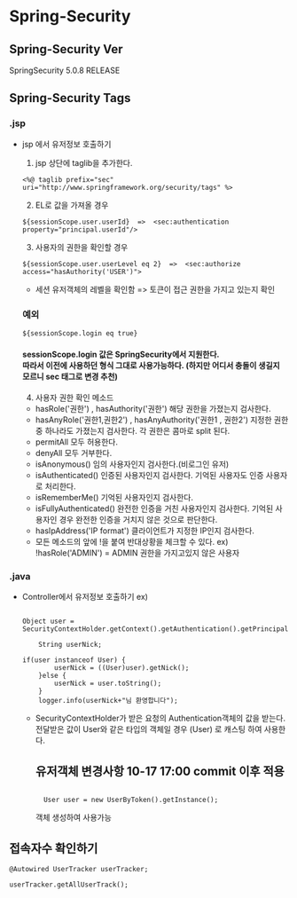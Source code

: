 # Spring-Security

## Spring-Security Ver
 SpringSecurity 5.0.8 RELEASE

## Spring-Security Tags

### .jsp
  + jsp 에서 유저정보 호출하기
    1. jsp 상단에 taglib을 추가한다.
    <pre><code><%@ taglib prefix="sec" uri="http://www.springframework.org/security/tags" %></pre></code>

    2. EL로 값을 가져올 경우
    <pre><code>${sessionScope.user.userId}  =>  &ltsec:authentication property="principal.userId"/&gt </pre></code>

    3. 사용자의 권한을 확인할 경우
    <pre><code>${sessionScope.user.userLevel eq 2}  =>  &ltsec:authorize access="hasAuthority('USER')"&gt</pre></code>
      - 세션 유저객체의 레벨을 확인함        =>      토큰이 접근 권한을 가지고 있는지 확인

      <h3> 예외</h3>
    <pre><code>${sessionScope.login eq true}</pre></code>
    <h4>
    sessionScope.login 값은 SpringSecurity에서 지원한다.<br>
    따라서 이전에 사용하던 형식 그대로 사용가능하다.
    (하지만 어디서 충돌이 생길지 모르니 sec 태그로 변경 추천)<br>
    </h4>

    4. 사용자 권한 확인 메소드
      - hasRole('권한') , hasAuthority('권한')
        해당 권한을 가졌는지 검사한다.
      - hasAnyRole('권한1,권한2') , hasAnyAuthority('권한1 , 권한2')
        지정한 권한 중 하나라도 가졌는지 검사한다. 각 권한은 콤마로 split 된다.
      - permitAll
        모두 허용한다.
      - denyAll
        모두 거부한다.
      - isAnonymous()
        임의 사용자인지 검사한다.(비로그인 유저)
      - isAuthenticated()
        인증된 사용자인지 검사한다. 기억된 사용자도 인증 사용자로 처리한다.
      - isRememberMe()
        기억된 사용자인지 검사한다.
      - isFullyAuthenticated()
        완전한 인증을 거친 사용자인지 검사한다. 기억된 사용자인 경우 완전한 인증을 거치지 않은 것으로 판단한다.
      - hasIpAddress('IP format')
        클라이언트가 지정한 IP인지 검사한다.

       * 모든 메소드의 앞에 !을 붙여 반대상황을 체크할 수 있다.
       ex) !hasRole('ADMIN') = ADMIN 권한을 가지고있지 않은 사용자

### .java
  + Controller에서 유저정보 호출하기
    ex)
    <pre><code>
    Object user = SecurityContextHolder.getContext().getAuthentication().getPrincipal();

		String userNick;

    if(user instanceof User) {
			userNick = ((User)user).getNick();
		}else {
			userNick = user.toString();
		}
		logger.info(userNick+"님 환영합니다");
    </pre></code>
    - SecurityContextHolder가 받은 요청의 Authentication객체의 값을 받는다.
      전달받은 값이 User와 같은 타입의 객체일 경우 (User) 로 캐스팅 하여 사용한다.
      
      <h2>유저객체 변경사항 10-17 17:00 commit 이후 적용</h2>
      <pre><code>
      	User user = new UserByToken().getInstance();
      </code></pre>
      
      객체 생성하여 사용가능
      
## 접속자수 확인하기

	@Autowired UserTracker userTracker;
	
	userTracker.getAllUserTrack();
	

